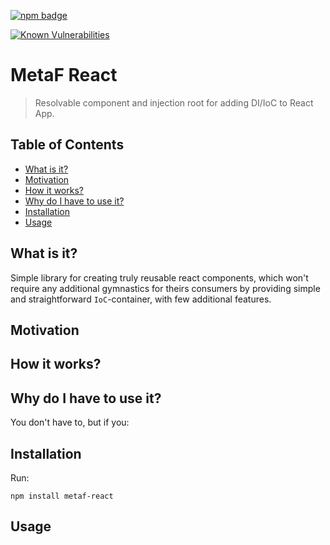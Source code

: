 [npm-badge-png]: https://nodei.co/npm/metaf-react.png?downloads=true&downloadRank=true&stars=true
[package-url]: https://npmjs.com/package/metaf-react

[![npm badge][npm-badge-png]][package-url]

[![Known Vulnerabilities](https://snyk.io/test/npm/metaf-react/badge.svg)](https://snyk.io/test/npm/metaf-react)

# MetaF React
> Resolvable component and injection root for adding DI/IoC to React App.

## Table of Contents
<!-- START doctoc generated TOC please keep comment here to allow auto update -->
<!-- DON'T EDIT THIS SECTION, INSTEAD RE-RUN doctoc TO UPDATE -->


- [What is it?](#what-is-it)
- [Motivation](#motivation)
- [How it works?](#how-it-works)
- [Why do I have to use it?](#why-do-i-have-to-use-it)
- [Installation](#installation)
- [Usage](#usage)

<!-- END doctoc generated TOC please keep comment here to allow auto update -->

## What is it?
Simple library for creating truly reusable react components, which won't require any additional gymnastics for theirs consumers by providing simple and straightforward `IoC`-container, with few additional features.

## Motivation

## How it works?

## Why do I have to use it?
You don't have to, but if you:

## Installation
Run:
```
npm install metaf-react
```

## Usage
